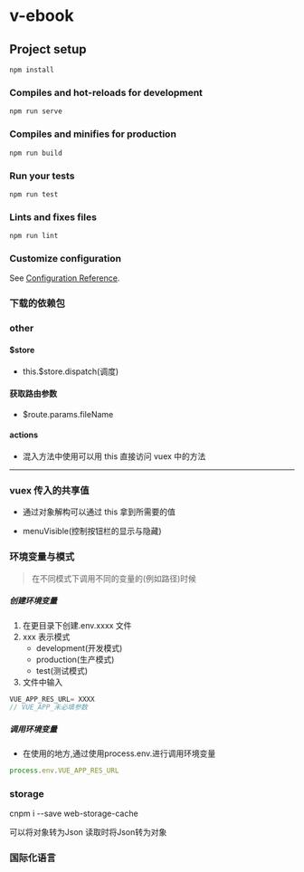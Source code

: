 # v-ebook

## Project setup

```
npm install
```

### Compiles and hot-reloads for development

```
npm run serve
```

### Compiles and minifies for production

```
npm run build
```

### Run your tests

```
npm run test
```

### Lints and fixes files

```
npm run lint
```

### Customize configuration

See [Configuration Reference](https://cli.vuejs.org/config/).

### 下载的依赖包

### other

#### \$store

- this.\$store.dispatch(调度)

#### 获取路由参数

- \$route.params.fileName

#### actions

- 混入方法中使用可以用 this 直接访问 vuex 中的方法

---

### vuex 传入的共享值

- 通过对象解构可以通过 this 拿到所需要的值

- menuVisible(控制按钮栏的显示与隐藏)

### 环境变量与模式
> 在不同模式下调用不同的变量的(例如路径)时候

##### 创建环境变量


1. 在更目录下创建.env.xxxx 文件
2. xxx 表示模式
   - development(开发模式)
   - production(生产模式)
   - test(测试模式)
3. 文件中输入

```js
VUE_APP_RES_URL= XXXX
// VUE_APP_未必填参数
```

##### 调用环境变量
- 在使用的地方,通过使用process.env.进行调用环境变量

```js
process.env.VUE_APP_RES_URL
```

### storage
 cnpm i --save web-storage-cache

 可以将对象转为Json 读取时将Json转为对象
 ### 国际化语言